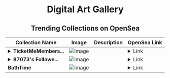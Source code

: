 <div align="center">

# Digital Art Gallery

## Trending Collections on OpenSea

| Collection Name                       | Image                                                                                     | Description                       | OpenSea Link                                                                                          |
|---------------------------------------|-------------------------------------------------------------------------------------------|-----------------------------------|--------------------------------------------------------------------------------------------------------|
| **<details><summary>TicketMeMembers...</summary>TicketMeMembership</details>** | ![Image](https://i.seadn.io/s/raw/files/12e4b4274b9dca92d2a14fcd6c9d9a8e.png?w=500&auto=format?w=200&auto=format) |  | <details><summary>Link</summary>[TicketMeMembership](https://opensea.io/collection/ticketmemembership-1745)</details> |
| **<details><summary>87073's Followe...</summary>87073's Follower</details>** | ![Image](https://i.seadn.io/s/raw/files/19f9f090920392cc3650cbdf4361755b.png?w=500&auto=format?w=200&auto=format) |  | <details><summary>Link</summary>[87073's Follower](https://opensea.io/collection/87073-s-follower)</details> |
| **BathTime** | ![Image](https://i.seadn.io/s/raw/files/bae6ecd79aff389fbcfd0107f4284bbb.png?w=500&auto=format?w=200&auto=format) |  | <details><summary>Link</summary>[BathTime](https://opensea.io/collection/bathtime-20)</details> |

</div>